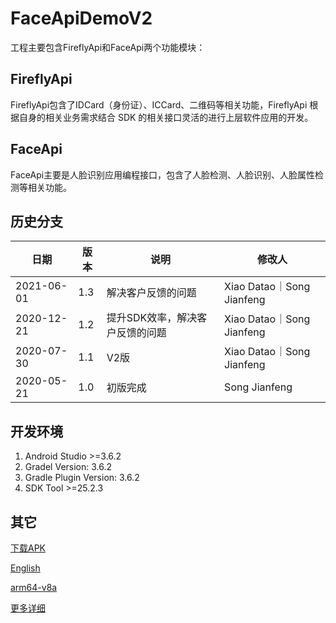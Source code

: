 # FaceApiDemoV2 
工程主要包含FireflyApi和FaceApi两个功能模块：




## FireflyApi
FireflyApi包含了IDCard（身份证）、ICCard、二维码等相关功能，FireflyApi  根据自身的相关业务需求结合 SDK 的相关接口灵活的进行上层软件应用的开发。




## FaceApi
FaceApi主要是人脸识别应用编程接口，包含了人脸检测、人脸识别、人脸属性检测等相关功能。



## 历史分支
|  日期   | 版本  | 说明  |修改人  |
|  ----  | ----  | ----  | ----  |
| 2021-06-01  | 1.3 | 解决客户反馈的问题 |Xiao Datao｜Song Jianfeng |
| 2020-12-21  | 1.2 | 提升SDK效率，解决客户反馈的问题 |Xiao Datao｜Song Jianfeng |
| 2020-07-30  | 1.1 | V2版 |Xiao Datao｜Song Jianfeng |
| 2020-05-21  | 1.0 | 初版完成 |Song Jianfeng |




## 开发环境

1. Android Studio >=3.6.2
2. Gradel Version: 3.6.2
3. Gradle Plugin Version: 3.6.2
4. SDK Tool >=25.2.3




## 其它
[下载APK](doc/FaceApiDemoV2.apk)


[English](README_EN.md)


[arm64-v8a](doc/arm64-v8a)


[更多详细](doc)